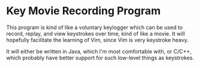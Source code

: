 Key Movie Recording Program
===
This program is kind of like a voluntary keylogger which can be used to record, replay, and view keystrokes over time,
kind of like a movie.
It will hopefully facilitate the learning of Vim, since Vim is very keystroke heavy.

It will either be written in Java, which I'm most comfortable with, or C/C++, which probably have better support for
such low-level things as keystrokes.

